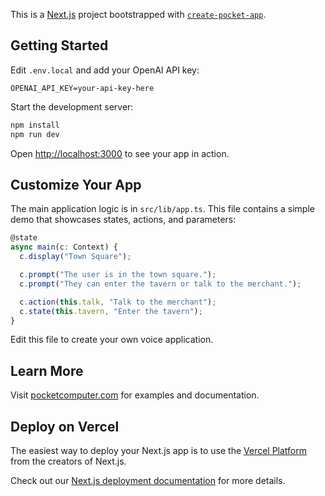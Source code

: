 This is a [Next.js](https://nextjs.org) project bootstrapped with [`create-pocket-app`](https://pocketcomputer.com).

## Getting Started

Edit `.env.local` and add your OpenAI API key:

```
OPENAI_API_KEY=your-api-key-here
```

Start the development server:

```bash
npm install
npm run dev
```

Open [http://localhost:3000](http://localhost:3000) to see your app in action.

## Customize Your App

The main application logic is in `src/lib/app.ts`. This file contains a simple demo that showcases states, actions, and parameters:

```typescript
@state
async main(c: Context) {
  c.display("Town Square");

  c.prompt("The user is in the town square.");
  c.prompt("They can enter the tavern or talk to the merchant.");

  c.action(this.talk, "Talk to the merchant");
  c.state(this.tavern, "Enter the tavern");
}
```

Edit this file to create your own voice application.

## Learn More

Visit [pocketcomputer.com](https://pocketcomputer.com) for examples and documentation.

## Deploy on Vercel

The easiest way to deploy your Next.js app is to use the [Vercel Platform](https://vercel.com/new) from the creators of Next.js.

Check out our [Next.js deployment documentation](https://nextjs.org/docs/app/building-your-application/deploying) for more details.
